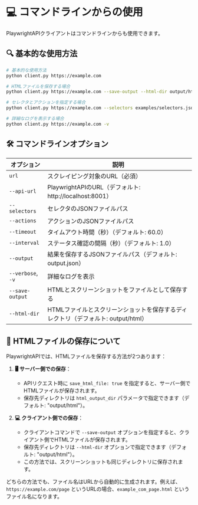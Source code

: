 # 💻 コマンドラインからの使用

PlaywrightAPIクライアントはコマンドラインからも使用できます。

## 🔍 基本的な使用方法

```bash
# 基本的な使用方法
python client.py https://example.com

# HTMLファイルを保存する場合
python client.py https://example.com --save-output --html-dir output/html_files

# セレクタとアクションを指定する場合
python client.py https://example.com --selectors examples/selectors.json --actions examples/actions.json

# 詳細なログを表示する場合
python client.py https://example.com -v
```

## 🛠️ コマンドラインオプション

| オプション | 説明 |
|------------|------|
| `url` | スクレイピング対象のURL（必須） |
| `--api-url` | PlaywrightAPIのURL（デフォルト: http://localhost:8001） |
| `--selectors` | セレクタのJSONファイルパス |
| `--actions` | アクションのJSONファイルパス |
| `--timeout` | タイムアウト時間（秒）（デフォルト: 60.0） |
| `--interval` | ステータス確認の間隔（秒）（デフォルト: 1.0） |
| `--output` | 結果を保存するJSONファイルパス（デフォルト: output.json） |
| `--verbose`, `-v` | 詳細なログを表示 |
| `--save-output` | HTMLとスクリーンショットをファイルとして保存する |
| `--html-dir` | HTMLファイルとスクリーンショットを保存するディレクトリ（デフォルト: output/html） |

## 📝 HTMLファイルの保存について

PlaywrightAPIでは、HTMLファイルを保存する方法が2つあります：

1. **🖥️ サーバー側での保存**：
   - APIリクエスト時に `save_html_file: true` を指定すると、サーバー側でHTMLファイルが保存されます。
   - 保存先ディレクトリは `html_output_dir` パラメータで指定できます（デフォルト: "output/html"）。

2. **💻 クライアント側での保存**：
   - クライアントコマンドで `--save-output` オプションを指定すると、クライアント側でHTMLファイルが保存されます。
   - 保存先ディレクトリは `--html-dir` オプションで指定できます（デフォルト: "output/html"）。
   - この方法では、スクリーンショットも同じディレクトリに保存されます。

どちらの方法でも、ファイル名はURLから自動的に生成されます。例えば、`https://example.com/page` というURLの場合、`example_com_page.html` というファイル名になります。
